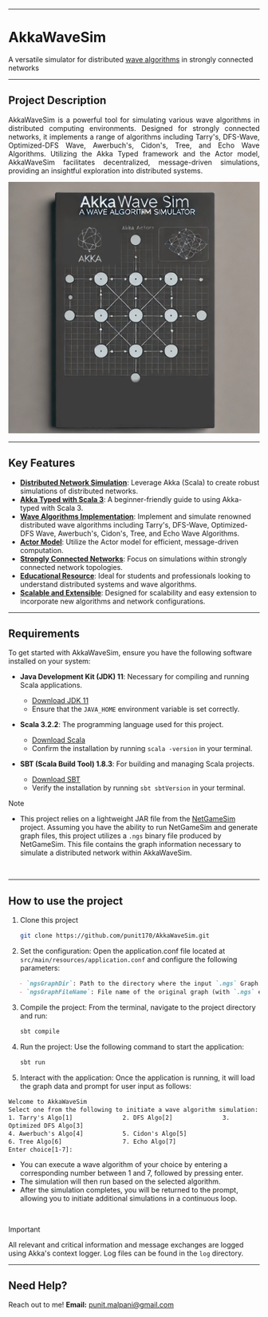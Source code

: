 
---

# AkkaWaveSim
A versatile simulator for distributed [wave algorithms](https://www.geeksforgeeks.org/wave-and-traversal-algorithm-in-distributed-system/) in strongly connected networks

---

## Project Description

<div style="text-align: justify;">

AkkaWaveSim is a powerful tool for simulating various wave algorithms in distributed computing environments. Designed for strongly connected networks, it implements a range of algorithms including Tarry's, DFS-Wave, Optimized-DFS Wave, Awerbuch's, Cidon's, Tree, and Echo Wave Algorithms. Utilizing the Akka Typed framework and the Actor model, AkkaWaveSim facilitates decentralized, message-driven simulations, providing an insightful exploration into distributed systems.

![a graphic image depicting a connected distributed network of nodes](./project-akka-graphic-img.png)

</div>

---

## Key Features

- <ins>**Distributed Network Simulation**</ins>: Leverage Akka (Scala) to create robust simulations of distributed networks.
- <ins>**Akka Typed with Scala 3**</ins>: A beginner-friendly guide to using Akka-typed with Scala 3.
- <ins>**Wave Algorithms Implementation**</ins>: Implement and simulate renowned distributed wave algorithms including Tarry's, DFS-Wave, Optimized-DFS Wave, Awerbuch's, Cidon's, Tree, and Echo Wave Algorithms.
- <ins>**Actor Model**</ins>: Utilize the Actor model for efficient, message-driven computation.
- <ins>**Strongly Connected Networks**</ins>: Focus on simulations within strongly connected network topologies.
- <ins>**Educational Resource**</ins>: Ideal for students and professionals looking to understand distributed systems and wave algorithms.
- <ins>**Scalable and Extensible**</ins>: Designed for scalability and easy extension to incorporate new algorithms and network configurations.

---

## Requirements

To get started with AkkaWaveSim, ensure you have the following software installed on your system:

+ **Java Development Kit (JDK) 11**: Necessary for compiling and running Scala applications.
  - [Download JDK 11](https://www.oracle.com/java/technologies/javase-jdk11-downloads.html)
  - Ensure that the `JAVA_HOME` environment variable is set correctly.

+ **Scala 3.2.2**: The programming language used for this project.
  - [Download Scala](https://www.scala-lang.org/download/)
  - Confirm the installation by running `scala -version` in your terminal.

+ **SBT (Scala Build Tool) 1.8.3**: For building and managing Scala projects.
  - [Download SBT](https://www.scala-sbt.org/download.html)
  - Verify the installation by running `sbt sbtVersion` in your terminal.

> [!NOTE]
> - This project relies on a lightweight JAR file from the [NetGameSim](https://github.com/0x1DOCD00D/NetGameSim) project. Assuming you have the ability to run NetGameSim and generate graph files, this project utilizes a `.ngs` binary file produced by NetGameSim. This file contains the graph information necessary to simulate a distributed network within AkkaWaveSim.
<br>

---

## How to use the project
1. Clone this project
   ```bash
   git clone https://github.com/punit170/AkkaWaveSim.git
   ```   
2. Set the configuration:
   Open the application.conf file located at `src/main/resources/application.conf` and configure the following parameters: 
```md
   - `ngsGraphDir`: Path to the directory where the input `.ngs` Graph binary file exists.
   - `ngsGraphFileName`: File name of the original graph (with `.ngs` extension).
```

3. Compile the project:
   From the terminal, navigate to the project directory and run:
   ```bash
   sbt compile
   ```
4. Run the project:
   Use the following command to start the application:
   ```bash
   sbt run
   ```
5. Interact with the application:
   Once the application is running, it will load the graph data and prompt for user input as follows:

```
Welcome to AkkaWaveSim
Select one from the following to initiate a wave algorithm simulation:
1. Tarry's Algo[1]              2. DFS Algo[2]              3. Optimized DFS Algo[3]        
4. Awerbuch's Algo[4]           5. Cidon's Algo[5]
6. Tree Algo[6]                 7. Echo Algo[7]
Enter choice[1-7]:
```

- You can execute a wave algorithm of your choice by entering a corresponding number between 1 and 7, followed by pressing enter.
- The simulation will then run based on the selected algorithm.
- After the simulation completes, you will be returned to the prompt, allowing you to initiate additional simulations in a continuous loop.
<br>

> [!IMPORTANT]
> All relevant and critical information and message exchanges are logged using Akka's context logger. Log files can be found in the `log` directory.

---

## Need Help?

Reach out to me!
**Email:** [punit.malpani@gmail.com](mailto:punit.malpani@gmail.com)

